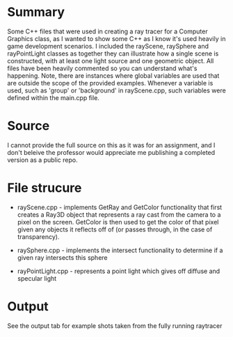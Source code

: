 # Summary

Some C++ files that were used in creating a ray tracer for a Computer Graphics class, as I wanted to show some C++ as I know it's used heavily in game development scenarios. I included the rayScene, raySphere and rayPointLight classes as together they can illustrate how a single scene is constructed, with at least one light source and one geometric object. All files have been heavily commented so you can understand what's happening. Note, there are instances where global variables are used that are outside the scope of the provided examples. Whenever a variable is used, such as 'group' or 'background' in rayScene.cpp, such variables were defined within the main.cpp file.

# Source

I cannot provide the full source on this as it was for an assignment, and I don't beleive the professor would appreciate me publishing a completed version as a public repo.

# File strucure

- rayScene.cpp - implements GetRay and GetColor functionality that first creates a Ray3D object that represents a ray cast from the camera to a pixel on the screen. GetColor is then used to get the color of that pixel given any objects it reflects off of (or passes through, in the case of transparency). 

- raySphere.cpp - implements the intersect functionality to determine if a given ray intersects this sphere

- rayPointLight.cpp - represents a point light which gives off diffuse and specular light


# Output

See the output tab for example shots taken from the fully running raytracer
